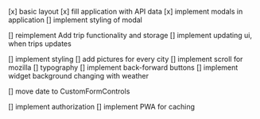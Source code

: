 [x] basic layout
[x] fill application with API data
[x] implement modals in application
[] implement styling of modal

[] reimplement Add trip functionality and storage
[] implement updating ui, when trips updates

[] implement styling
[] add pictures for every city
[] implement scroll for mozilla
[] typography
[] implement back-forward buttons
[] implement widget background changing with weather

[] move date to CustomFormControls

[] implement authorization
[] implement PWA for caching
